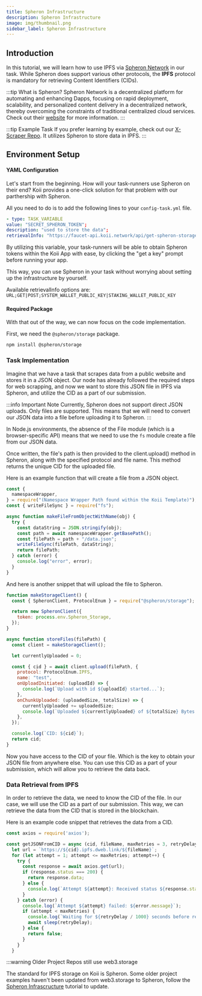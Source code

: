 ```yaml
---
title: Spheron Infrastructure
description: Spheron Infrastructure
image: img/thumbnail.png
sidebar_label: Spheron Infrastructure
---
```


## Introduction

In this tutorial, we will learn how to use IPFS via <a href="https://spheron.network/" target="_blank">Spheron Network</a> in our task. While Spheron does support various other protocols, the **IPFS** protocol is mandatory for retrieving Content Identifiers (CIDs).

:::tip What is Spheron?
Spheron Network is a decentralized platform for automating and enhancing Dapps, focusing on rapid deployment, scalability, and personalized content delivery in a decentralized network, thereby overcoming the constraints of traditional centralized cloud services​. Check out their [website](https://spheron.network/) for more information.
:::

:::tip Example Task
If you prefer learning by example, check out our [X-Scraper Repo](https://github.com/koii-network/X-scraper). It utilizes Spheron to store data in IPFS.
:::

## Environment Setup

#### YAML Configuration

Let's start from the beginning. How will your task-runners use Spheron on their end? Koii provides a one-click solution for that problem with our parthership with Spheron.

All you need to do is to add the following lines to your `config-task.yml` file.

```yaml
- type: TASK_VARIABLE
value: "SECRET_SPHERON_TOKEN";
description: "used to store the data";
retrievalInfo: "https://faucet-api.koii.network/api/get-spheron-storage-key;GET;SYSTEM_WALLET_PUBLIC_KEY";
```

By utilizing this variable, your task-runners will be able to obtain Spheron tokens within the Koii App with ease, by clicking the "get a key" prompt before running your app.

This way, you can use Spheron in your task without worrying about setting up the infrastructure by yourself.

Available retrievalInfo options are:
`URL;GET|POST;SYSTEM_WALLET_PUBLIC_KEY|STAKING_WALLET_PUBLIC_KEY`

#### Required Package

With that out of the way, we can now focus on the code implementation.

First, we need the `@spheron/storage` package.

```bash
npm install @spheron/storage
```

### Task Implementation

Imagine that we have a task that scrapes data from a public website and stores it in a JSON object. Our node has already followed the required steps for web scrapping, and now we want to store this JSON file in IPFS via Spheron, and utilize the CID as a part of our submission.

:::info Important Note
Currently, Spheron does not support direct JSON uploads. Only files are supported. This means that we will need to convert our JSON data into a file before uploading it to Spheron.
:::

In Node.js environments, the absence of the File module (which is a browser-specific API) means that we need to use the `fs` module create a file from our JSON data.

Once written, the file's path is then provided to the client.upload() method in Spheron, along with the specified protocol and file name. This method returns the unique CID for the uploaded file.

Here is an example function that will create a file from a JSON object.

```javascript
const {
  namespaceWrapper,
} = require("(Namespace Wrapper Path found within the Koii Template)");
const { writeFileSync } = require("fs");

async function makeFileFromObjectWithName(obj) {
  try {
    const dataString = JSON.stringify(obj);
    const path = await namespaceWrapper.getBasePath();
    const filePath = path + "/data.json";
    writeFileSync(filePath, dataString);
    return filePath;
  } catch (error) {
    console.log("error", error);
  }
}
```

And here is another snippet that will upload the file to Spheron.

```javascript
function makeStorageClient() {
  const { SpheronClient, ProtocolEnum } = require("@spheron/storage");

  return new SpheronClient({
    token: process.env.Spheron_Storage,
  });
}

async function storeFiles(filePath) {
  const client = makeStorageClient();

  let currentlyUploaded = 0;

  const { cid } = await client.upload(filePath, {
    protocol: ProtocolEnum.IPFS,
    name: "test",
    onUploadInitiated: (uploadId) => {
      console.log(`Upload with id ${uploadId} started...`);
    },
    onChunkUploaded: (uploadedSize, totalSize) => {
      currentlyUploaded += uploadedSize;
      console.log(`Uploaded ${currentlyUploaded} of ${totalSize} Bytes.`);
    },
  });

  console.log(`CID: ${cid}`);
  return cid;
}
```

Now you have access to the CID of your file. Which is the key to obtain your JSON file from anywhere else. You can use this CID as a part of your submission, which will allow you to retrieve the data back.

### Data Retrieval from IPFS

In order to retrieve the data, we need to know the CID of the file. In our case, we will use the CID as a part of our submission. This way, we can retrieve the data from the CID that is stored in the blockchain.

Here is an example code snippet that retrieves the data from a CID.

```javascript
const axios = require('axios');

const getJSONFromCID = async (cid, fileName, maxRetries = 3, retryDelay = 3000) => {
  let url = `https://${cid}.ipfs.dweb.link/${fileName}`;
  for (let attempt = 1; attempt <= maxRetries; attempt++) {
    try {
      const response = await axios.get(url);
      if (response.status === 200) {
        return response.data;
      } else {
        console.log(`Attempt ${attempt}: Received status ${response.status}`);
      }
    } catch (error) {
      console.log(`Attempt ${attempt} failed: ${error.message}`);
      if (attempt < maxRetries) {
        console.log(`Waiting for ${retryDelay / 1000} seconds before retrying...`);
        await sleep(retryDelay);
      } else {
        return false;
      }
    }
  }
```

:::warning Older Project Repos still use web3.storage

The standard for IPFS storage on Koii is Spheron. Some older project examples haven't been updated from web3.storage to Spheron, follow the [Spheron Infrascructure](/quickstart/scaling-tasks/spheron-infrastructure) tutorial to update. 